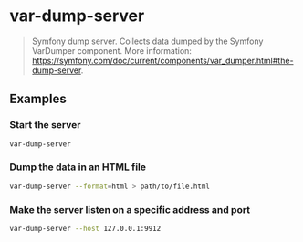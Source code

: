 # var-dump-server

> Symfony dump server. Collects data dumped by the Symfony VarDumper component. More information: <https://symfony.com/doc/current/components/var_dumper.html#the-dump-server>.

## Examples

### Start the server

```bash
var-dump-server
```

### Dump the data in an HTML file

```bash
var-dump-server --format=html > path/to/file.html
```

### Make the server listen on a specific address and port

```bash
var-dump-server --host 127.0.0.1:9912
```
